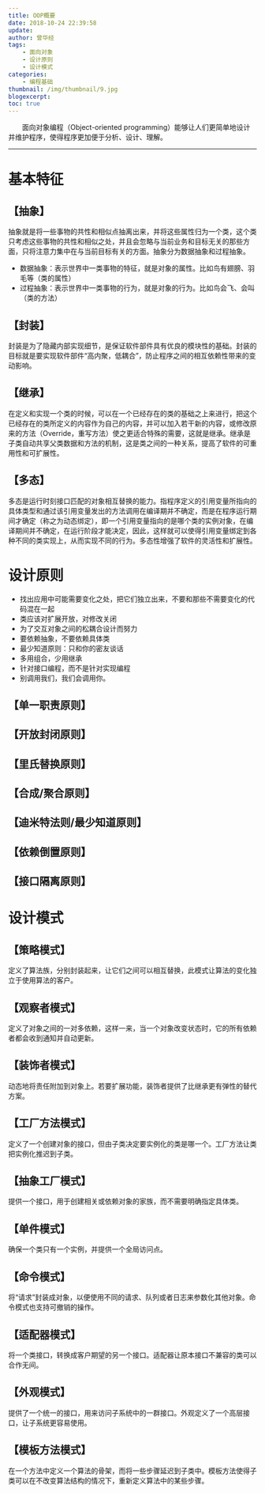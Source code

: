 ```yaml
---
title: OOP概要
date: 2018-10-24 22:39:58
update:
author: 曾华经
tags:
	- 面向对象
	- 设计原则
	- 设计模式
categories:
	- 编程基础
thumbnail: /img/thumbnail/9.jpg
blogexcerpt:
toc: true
---
```


&emsp;&emsp;面向对象编程（Object-oriented programming）能够让人们更简单地设计并维护程序，使得程序更加便于分析、设计、理解。
<!--more-->

---

# 基本特征

## 【抽象】

抽象就是将一些事物的共性和相似点抽离出来，并将这些属性归为一个类，这个类只考虑这些事物的共性和相似之处，并且会忽略与当前业务和目标无关的那些方面，只将注意力集中在与当前目标有关的方面。抽象分为数据抽象和过程抽象。

- 数据抽象：表示世界中一类事物的特征，就是对象的属性。比如鸟有翅膀、羽毛等（类的属性）
- 过程抽象：表示世界中一类事物的行为，就是对象的行为。比如鸟会飞、会叫（类的方法）

## 【封装】

封装是为了隐藏内部实现细节，是保证软件部件具有优良的模块性的基础。封装的目标就是要实现软件部件“高内聚，低耦合”，防止程序之间的相互依赖性带来的变动影响。

## 【继承】

在定义和实现一个类的时候，可以在一个已经存在的类的基础之上来进行，把这个已经存在的类所定义的内容作为自己的内容，并可以加入若干新的内容，或修改原来的方法（Override，重写方法）使之更适合特殊的需要，这就是继承。继承是子类自动共享父类数据和方法的机制，这是类之间的一种关系，提高了软件的可重用性和可扩展性。

## 【多态】

多态是运行时刻接口匹配的对象相互替换的能力。指程序定义的引用变量所指向的具体类型和通过该引用变量发出的方法调用在编译期并不确定，而是在程序运行期间才确定（称之为动态绑定），即一个引用变量指向的是哪个类的实例对象，在编译期间并不确定，在运行阶段才能决定，因此，这样就可以使得引用变量绑定到各种不同的类实现上，从而实现不同的行为。多态性增强了软件的灵活性和扩展性。

# 设计原则

- 找出应用中可能需要变化之处，把它们独立出来，不要和那些不需要变化的代码混在一起
- 类应该对扩展开放，对修改关闭
- 为了交互对象之间的松耦合设计而努力
- 要依赖抽象，不要依赖具体类
- 最少知道原则：只和你的密友谈话
- 多用组合，少用继承
- 针对接口编程，而不是针对实现编程
- 别调用我们，我们会调用你。


## 【单一职责原则】



## 【开放封闭原则】



## 【里氏替换原则】



## 【合成/聚合原则】



## 【迪米特法则/最少知道原则】



## 【依赖倒置原则】



## 【接口隔离原则】


# 设计模式

## 【策略模式】

定义了算法族，分别封装起来，让它们之间可以相互替换，此模式让算法的变化独立于使用算法的客户。

## 【观察者模式】

定义了对象之间的一对多依赖，这样一来，当一个对象改变状态时，它的所有依赖者都会收到通知并自动更新。

## 【装饰者模式】

动态地将责任附加到对象上。若要扩展功能，装饰者提供了比继承更有弹性的替代方案。

## 【工厂方法模式】

定义了一个创建对象的接口，但由子类决定要实例化的类是哪一个。工厂方法让类把实例化推迟到子类。

## 【抽象工厂模式】

提供一个接口，用于创建相关或依赖对象的家族，而不需要明确指定具体类。

## 【单件模式】

确保一个类只有一个实例，并提供一个全局访问点。

## 【命令模式】

将“请求”封装成对象，以便使用不同的请求、队列或者日志来参数化其他对象。命令模式也支持可撤销的操作。

## 【适配器模式】

将一个类接口，转换成客户期望的另一个接口。适配器让原本接口不兼容的类可以合作无间。

## 【外观模式】

提供了一个统一的接口，用来访问子系统中的一群接口。外观定义了一个高层接口，让子系统更容易使用。

## 【模板方法模式】

在一个方法中定义一个算法的骨架，而将一些步骤延迟到子类中。模板方法使得子类可以在不改变算法结构的情况下，重新定义算法中的某些步骤。




